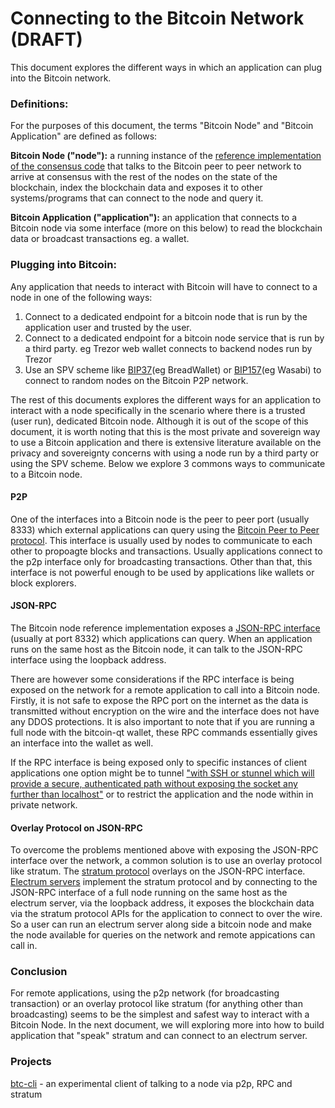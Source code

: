 # Connecting to the Bitcoin Network (DRAFT)

This document explores the different ways in which an application can plug into the Bitcoin network. 

### Definitions:
For the purposes of this document, the terms "Bitcoin Node" and "Bitcoin Application" are defined as follows:

**Bitcoin Node ("node"):** a running instance of the [reference implementation of the consensus code](https://github.com/bitcoin/bitcoin) that talks to the Bitcoin peer to peer network to arrive at consensus with the rest  of the nodes on the state of the blockchain, index the blockchain data and exposes it to other systems/programs that can connect to the node and query it. 

**Bitcoin Application ("application"):** an application that connects to a Bitcoin node via some interface (more on this below) to read the blockchain data or broadcast transactions eg. a wallet. 

###  Plugging into Bitcoin:
Any application that needs to interact with Bitcoin will have to connect to a node in one of the following ways:
1. Connect to a dedicated endpoint for a bitcoin node that is run by the application user and trusted by the  user. 
2. Connect to a dedicated endpoint for a bitcoin node service that is run by a third party. eg Trezor web wallet connects to backend nodes run by Trezor 
3. Use an SPV scheme like [BIP37](https://github.com/bitcoin/bips/blob/master/bip-0037.mediawiki)(eg BreadWallet) or [BIP157](https://github.com/bitcoin/bips/blob/master/bip-0157.mediawiki)(eg Wasabi) to connect to random nodes on the Bitcoin P2P network.

The rest of this documents explores the different ways for an application to interact with a node specifically in the scenario where there is a trusted (user run), dedicated Bitcoin node. Although it is out of the scope of this document, it is worth noting that this is the most private and sovereign way to use a Bitcoin application and there is extensive literature available on the privacy and sovereignty concerns with using a node run by a third party or using the SPV scheme. Below we explore 3 commons ways to communicate to a Bitcoin node.

#### P2P
One of the interfaces into a Bitcoin node is the peer to peer port (usually 8333) which external applications can query using 
the [Bitcoin Peer to Peer protocol](https://en.bitcoin.it/wiki/Protocol_documentation). This interface is usually used by nodes to communicate to each other to propoagte blocks and transactions. Usually applications connect to the p2p interface only for broadcasting transactions. Other than that, this interface is not powerful enough to be used by applications like wallets or block explorers.

#### JSON-RPC
The Bitcoin node reference implementation exposes a [JSON-RPC interface](https://en.bitcoin.it/wiki/Original_Bitcoin_client/API_calls_list) (usually at port 8332) which applications can query. When an application runs on the same host as the Bitcoin node, it can talk to the JSON-RPC interface using the loopback address. 

There are however some considerations if the RPC interface is being exposed on the network for a remote application to call
into a Bitcoin node. Firstly, it is not safe to expose the RPC port on the internet as the data is transmitted without encryption on the wire and the interface does not have any DDOS protections. It is also important to note that if you are running a full node with the bitcoin-qt wallet, these RPC commands  essentially gives an interface into the wallet as well. 

If the RPC interface is being exposed only to specific instances of client applications one option might be to tunnel ["with SSH or stunnel which will provide a secure, authenticated path without exposing the socket any further than localhost"](https://en.bitcoin.it/wiki/Enabling_SSL_on_original_client_daemon) or to restrict the application and the node within in private network.

#### Overlay Protocol on JSON-RPC
To overcome the problems mentioned above with exposing the JSON-RPC interface over the network, a common solution is to use an
overlay protocol like stratum. The [stratum protocol](http://docs.electrum.org/en/latest/protocol.html) overlays on the JSON-RPC interface. [Electrum servers](https://en.bitcoin.it/wiki/Electrum#Server_software) implement the stratum
protocol and by connecting to the JSON-RPC interface of a full node running on the same host as the electrum server, via the loopback address, it exposes the blockchain data via the stratum protocol APIs for the application to connect to over the wire. So a user can run an electrum server along side a bitcoin node and make the node available for queries on the network and remote appications can call in. 

### Conclusion
For remote applications, using the p2p network (for broadcasting transaction) or an overlay protocol like stratum (for anything other than broadcasting) seems to be the simplest and safest way to interact with a Bitcoin Node. In the next document, we will exploring more into how to build application that "speak" stratum and can connect to an electrum server. 

### Projects
[btc-cli](https://github.com/johnyukon21/btc-cli/tree/development) - an experimental client of talking to a node via p2p, RPC and stratum
